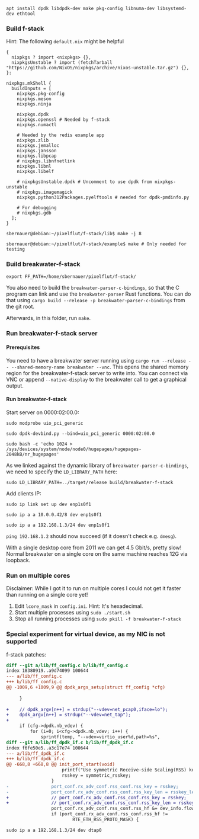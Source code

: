 `apt install dpdk libdpdk-dev make pkg-config libnuma-dev libsystemd-dev ethtool`

### Build f-stack

Hint: The following `default.nix` might be helpful

```
{
  nixpkgs ? import <nixpkgs> {},
  nixpkgsUnstable ? import (fetchTarball "https://github.com/NixOS/nixpkgs/archive/nixos-unstable.tar.gz") {},
}:

nixpkgs.mkShell {
  buildInputs = [
    nixpkgs.pkg-config
    nixpkgs.meson
    nixpkgs.ninja

    nixpkgs.dpdk
    nixpkgs.openssl # Needed by f-stack
    nixpkgs.numactl

    # Needed by the redis example app
    nixpkgs.zlib
    nixpkgs.jemalloc
    nixpkgs.jansson
    nixpkgs.libpcap
    # nixpkgs.libnfnetlink
    nixpkgs.libnl
    nixpkgs.libelf

    # nixpkgsUnstable.dpdk # Uncomment to use dpdk from nixpkgs-unstable
    # nixpkgs.imagemagick
    nixpkgs.python312Packages.pyelftools # needed for dpdk-pmdinfo.py

    # For debugging
    # nixpkgs.gdb
  ];
}
```

`sbernauer@debian:~/pixelflut/f-stack/lib$ make -j 8`

`sbernauer@debian:~/pixelflut/f-stack/example$ make # Only needed for testing`

### Build breakwater-f-stack

`export FF_PATH=/home/sbernauer/pixelflut/f-stack/`

You also need to build the `breakwater-parser-c-bindings`, so that the C program can link and use the `breakwater-parser` Rust functions.
You can do that using `cargo build --release -p breakwater-parser-c-bindings` from the git root.

Afterwards, in this folder, run `make`.

### Run breakwater-f-stack server

#### Prerequisites

You need to have a breakwater server running using `cargo run --release -- --shared-memory-name breakwater --vnc`.
This opens the shared memory region for the breakwater-f-stack server to write into.
You can connect via VNC or append `--native-display` to the breakwater call to get a graphical output.

#### Run breakwater-f-stack

Start server on 0000:02:00.0:

`sudo modprobe uio_pci_generic`

`sudo dpdk-devbind.py --bind=uio_pci_generic 0000:02:00.0`

`sudo bash -c 'echo 1024 > /sys/devices/system/node/node0/hugepages/hugepages-2048kB/nr_hugepages'`

As we linked against the dynamic library of `breakwater-parser-c-bindings`, we need to specify the `LD_LIBRARY_PATH` here:

`sudo LD_LIBRARY_PATH=../target/release build/breakwater-f-stack`

Add clients IP:

`sudo ip link set up dev enp1s0f1`

`sudo ip a a 10.0.0.42/8 dev enp1s0f1`

`sudo ip a a 192.168.1.3/24 dev enp1s0f1`

`ping 192.168.1.2` should now succeed (if it doesn't check e.g. `dmesg`).

With a single desktop core from 2011 we can get 4.5 Gbit/s, pretty slow!
Normal breakwater on a single core on the same machine reaches 12G via loopback.

### Run on multiple cores

Disclaimer: While I got it to run on multiple cores I could not get it faster than running on a single core yet!

1. Edit `lcore_mask` in `config.ini`. Hint: It's hexadecimal.
2. Start multiple processes using `sudo ./start.sh`
3. Stop all running processes using `sudo pkill -f breakwater-f-stack`

### Special experiment for virtual device, as my NIC is not supported

f-stack patches:

```patch
diff --git a/lib/ff_config.c b/lib/ff_config.c
index 18380919..a9d74099 100644
--- a/lib/ff_config.c
+++ b/lib/ff_config.c
@@ -1009,6 +1009,9 @@ dpdk_args_setup(struct ff_config *cfg)
 
     }
 
+    // dpdk_argv[n++] = strdup("--vdev=net_pcap0,iface=lo");
+    dpdk_argv[n++] = strdup("--vdev=net_tap");
+
     if (cfg->dpdk.nb_vdev) {
         for (i=0; i<cfg->dpdk.nb_vdev; i++) {
             sprintf(temp, "--vdev=virtio_user%d,path=%s",
diff --git a/lib/ff_dpdk_if.c b/lib/ff_dpdk_if.c
index f6fe50e5..a3c17e74 100644
--- a/lib/ff_dpdk_if.c
+++ b/lib/ff_dpdk_if.c
@@ -668,8 +668,8 @@ init_port_start(void)
                     printf("Use symmetric Receive-side Scaling(RSS) key\n");
                     rsskey = symmetric_rsskey;
                 }
-                port_conf.rx_adv_conf.rss_conf.rss_key = rsskey;
-                port_conf.rx_adv_conf.rss_conf.rss_key_len = rsskey_len;
+                // port_conf.rx_adv_conf.rss_conf.rss_key = rsskey;
+                // port_conf.rx_adv_conf.rss_conf.rss_key_len = rsskey_len;
                 port_conf.rx_adv_conf.rss_conf.rss_hf &= dev_info.flow_type_rss_offloads;
                 if (port_conf.rx_adv_conf.rss_conf.rss_hf !=
                         RTE_ETH_RSS_PROTO_MASK) {
```

`sudo ip a a 192.168.1.3/24 dev dtap0`
